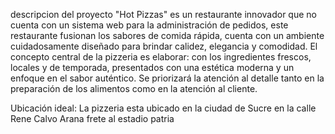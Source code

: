 descripcion del proyecto
"Hot Pizzas" es un restaurante innovador que no cuenta con un sistema web para la
administración de pedidos, este restaurante fusionan los sabores de comida rápida, 
cuenta con un ambiente cuidadosamente diseñado para brindar calidez, elegancia
y comodidad.
El concepto central de la pizzeria es elaborar: con los ingredientes frescos,
locales y de temporada, presentados con una estética moderna y un enfoque en el 
sabor auténtico. Se priorizará la atención al detalle tanto en la preparación
de los alimentos como en la atención al cliente.

Ubicación ideal:
La pizzeria esta ubicado en la ciudad de Sucre en la calle Rene Calvo Arana frete al estadio patria

